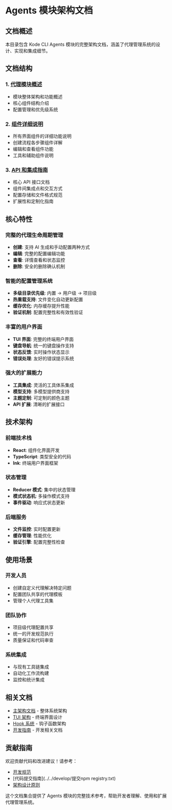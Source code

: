 # Agents 模块架构文档

## 文档概述

本目录包含 Kode CLI Agents 模块的完整架构文档，涵盖了代理管理系统的设计、实现和集成细节。

## 文档结构

### 1. [代理模块概述](agents-module-overview.md)
- 模块整体架构和功能概述
- 核心组件结构介绍
- 配置管理和优先级系统

### 2. [组件详细说明](components-details.md)  
- 所有界面组件的详细功能说明
- 创建流程各步骤组件详解
- 编辑和查看组件功能
- 工具和辅助组件说明

### 3. [API 和集成指南](api-integration.md)
- 核心 API 接口文档
- 组件间集成点和交互方式
- 配置存储和文件格式规范
- 扩展性和定制化指南

## 核心特性

### 完整的代理生命周期管理
- **创建**: 支持 AI 生成和手动配置两种方式
- **编辑**: 完整的配置编辑功能
- **查看**: 详情查看和状态监控
- **删除**: 安全的删除确认机制

### 智能的配置管理系统
- **多级目录优先级**: 内置 → 用户级 → 项目级
- **热重载支持**: 文件变化自动更新配置
- **缓存优化**: 内存缓存提升性能
- **验证机制**: 配置完整性和有效性验证

### 丰富的用户界面
- **TUI 界面**: 完整的终端用户界面
- **键盘导航**: 统一的键盘操作支持
- **状态反馈**: 实时操作状态显示
- **错误处理**: 友好的错误提示系统

### 强大的扩展能力
- **工具集成**: 灵活的工具体系集成
- **模型支持**: 多模型提供商支持
- **主题定制**: 可定制的颜色主题
- **API 扩展**: 清晰的扩展接口

## 技术架构

### 前端技术栈
- **React**: 组件化界面开发
- **TypeScript**: 类型安全的代码
- **Ink**: 终端用户界面框架

### 状态管理
- **Reducer 模式**: 集中的状态管理
- **模式状态机**: 多操作模式支持
- **事件驱动**: 响应式状态更新

### 后端服务
- **文件监控**: 实时配置更新
- **缓存管理**: 性能优化
- **验证引擎**: 配置完整性检查

## 使用场景

### 开发人员
- 创建自定义代理解决特定问题
- 配置团队共享的代理模板
- 管理个人代理工具集

### 团队协作  
- 项目级代理配置共享
- 统一的开发规范执行
- 质量保证和代码审查

### 系统集成
- 与现有工具链集成
- 自动化工作流构建
- 监控和统计集成

## 相关文档

- [主架构文档](../overview.md) - 整体系统架构
- [TUI 架构](../tui/overview.md) - 终端界面设计
- [Hook 系统](../hooks/README.md) - 钩子函数架构
- [开发指南](../../develop/overview.md) - 开发相关文档

## 贡献指南

欢迎贡献代码和改进建议！请参考：
- [开发规范](../../develop/README.md)
- [代码提交指南](../../develop/提交npm registry.txt)
- [架构设计原则](../overview.md)

这个文档集合提供了 Agents 模块的完整技术参考，帮助开发者理解、使用和扩展代理管理系统。